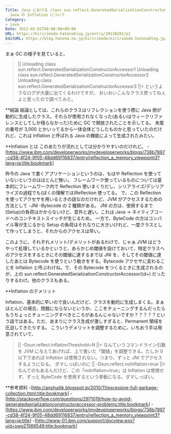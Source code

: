 ```yaml
---
Title: Java における class sun.reflect.GeneratedSerializationConstructorAccessor... または
  Java の Inflation について
Category:
- java
Date: 2013-02-01T00:00:00+09:00
URL: https://kiririmode.hatenablog.jp/entry/20130201/p1
EditURL: https://blog.hatena.ne.jp/kiririmode/kiririmode.hatenablog.jp/atom/entry/8454420450078209941
---
```


まぁ GC の様子を見ていると、
>||
Unloading class sun.reflect.GeneratedSerializationConstructorAccessor1
Unloading class sun.reflect.GeneratedSerializationConstructorAccessor2
Unloading class sun.reflect.GeneratedSerializationConstructorAccessor3
||<
というようなログが大量に出てくるわけですが。
おいおいこんなクラス使ってねぇよと思ったので調べてみた。

**結論
結論としては、これらのクラスはリフレクションを使う際に Java 側が動的に生成したクラス。それらが使用されなくなった(あるいはウィークリファレンスとしてしか残らなかった)ために GC で開放されたことを示してる。
末尾の番号が 3,000 とかいってるから一体全体どうしたものかと思っていたのだけれど、これは Inflation と呼ばれる Java の機能によって生成されたみたい。

**Inflation とは
このあたりが流れとしては分かりやすいのだけれど。
-[https://www.ibm.com/developerworks/mydeveloperworks/blogs/738b7897-cd38-4f24-9f05-48dd69116837/entry/reflection_a_memory_viewpoint3?lang=ja:title:bookmark]

昨今の Java で書くアプリケーションというのは、もはや Reflection を使っていないというのはほとんど無い。
フレームワーク使っているものについては基本的にフレームワーク内で Reflection 使いまくりだし、シリアライズ/デシリアライズの過程でも(ぼくの理解では)Reflection 使ってる。
で、この Reflection を使ってアクセサを用いるときの話なのだけれど、JVM がアクセスするための方法として
-JNI
-Bytecode
の 2 種類がある。
JNI の方は、使用するまで(Setup)の負荷はかからないけど、意外と遅い。これは Java → ネイティブコードへのコンテキストスイッチが生じるため。
一方で、ByteCode の方はコンパイル等が生じるから Setup の負荷はそれなりに大きいけれど、一度クラスとして作ってしまうと、それからのアクセスは早い。

このように、それぞれメリット/デメリットがあるわけで、じゃぁ JVM はどうやって処理しているかというと、あらかじめ閾値を設けておいて、特定クラスへのアクセスをするときにその閾値に達するまでは JNI を、そしてその閾値に達したあとは Bytecode を使うという動きをする。Bytecode アクセサに変わることを Inflation と呼ぶわけね。で、その Bytecode をつくるときに生成されるのが、上の sun.reflect.GeneratedSerializationConstructorAccessor(\d+) だったりするわけ。他のクラスもある。

**Inflation のデメリット

Inflation、基本的に早いので良いんだけど、クラスを動的に生成しまくる。まぁほとんどの場合、問題にならないというか、ここをチューニングするんだったらもうちょっとチューニングすべきところがあるんじゃないですか？？？？？という話ではある。ただ、あまりにクラス生成が激しすぎると、Permanent 領域を圧迫してきたりする。
こういうデメリットを調整するために、いちおう手は用意されていて、
>||
-Dsun.reflect.inflationThreshold=N
||<
なんていうコマンドライン引数を JVM に与えてあげれば、上で書いた「閾値」を調整できる。たしか 0 以下であれば Inflation は使用されない。つまり、ずっと JNI でアクセスするようになる。
ダマしっぽいのに
>||
-Dsun.reflect.noInflation=true
||<
なんてのもあるんだけど、この「noInflation=true」は Inflation は使用せず、ずっと ByteCode を使用するという挙動になる。ダマしっぽい。

**参考資料
-[http://anshuiitk.blogspot.jp/2010/11/excessive-full-garbage-collection.html:title:bookmark]
-[http://stackoverflow.com/questions/2971019/how-to-avoid-generatedserializationconstructoraccessor-problems:title:bookmark]
-[https://www.ibm.com/developerworks/mydeveloperworks/blogs/738b7897-cd38-4f24-9f05-48dd69116837/entry/reflection_a_memory_viewpoint3?lang=ja:title]
-[http://www-01.ibm.com/support/docview.wss?uid=swg21566549:title:bookmark]
